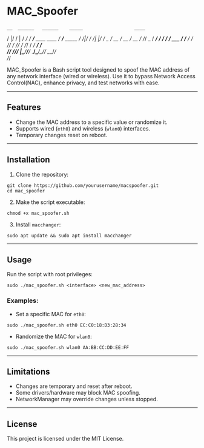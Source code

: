 # MAC_Spoofer

    __  ______   ______    _____                   ____         
   /  |/  /   | / ____/   / ___/____  ____  ____  / __/__  _____
  / /|_/ / /| |/ /        \__ \/ __ \/ __ \/ __ \/ /_/ _ \/ ___/
 / /  / / ___ / /___     ___/ / /_/ / /_/ / /_/ / __/  __/ /    
/_/  /_/_/  |_\____/____/____/ .___/\____/\____/_/  \___/_/     
                            /_/                                 



MAC_Spoofer is a Bash script tool designed to spoof the MAC address of any network interface (wired or wireless). Use it to bypass Network Access Control(NAC), enhance privacy, and test networks with ease.

---

## Features
- Change the MAC address to a specific value or randomize it.
- Supports wired (`eth0`) and wireless (`wlan0`) interfaces.
- Temporary changes reset on reboot.

---

## Installation
1. Clone the repository:
```
git clone https://github.com/yourusername/macspoofer.git
cd mac_spoofer
```


2. Make the script executable:
```
chmod +x mac_spoofer.sh
```

3. Install `macchanger`:

```
sudo apt update && sudo apt install macchanger
```
---

## Usage
Run the script with root privileges:

```
sudo ./mac_spoofer.sh <interface> <new_mac_address>
```

### Examples:
- Set a specific MAC for `eth0`:
```
sudo ./mac_spoofer.sh eth0 EC:C0:18:D3:28:34
```

- Randomize the MAC for `wlan0`:
```
sudo ./mac_spoofer.sh wlan0 AA:BB:CC:DD:EE:FF
```

---

## Limitations
- Changes are temporary and reset after reboot.
- Some drivers/hardware may block MAC spoofing.
- NetworkManager may override changes unless stopped.

---

## License
This project is licensed under the MIT License.
